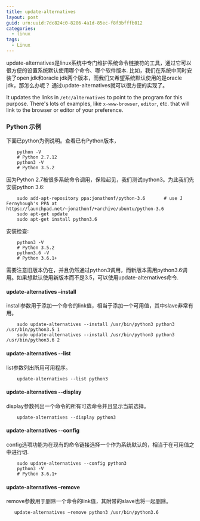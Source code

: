 ```yaml
---
title: update-alternatives
layout: post
guid: urn:uuid:7dc824c0-8286-4a1d-85ec-f8f3bfffb012
categories:
  - linux 
tags:
  - Linux
---
```


update-alternatives是linux系统中专门维护系统命令链接符的工具，通过它可以很方便的设置系统默认使用哪个命令、哪个软件版本.
比如，我们在系统中同时安装了open jdk和oracle jdk两个版本，而我们又希望系统默认使用的是oracle jdk，那怎么办呢？
通过update-alternatives就可以很方便的实现了。

It updates the links in `/etc/alternatives` to point to the program for this purpose. There's lots of examples, like `x-www-browser`, `editor`, 
etc. that will link to the browser or editor of your preference.

### Python 示例
下面已python为例说明。查看已有Python版本，
```
    python -V
    # Python 2.7.12
    python3 -V
    # Python 3.5.2
```

因为Python 2.7被很多系统命令调用，保险起见，我们测试python3。为此我们先安装python 3.6:
```
    sudo add-apt-repository ppa:jonathonf/python-3.6       # use J Fernyhough's PPA at https://launchpad.net/~jonathonf/+archive/ubuntu/python-3.6
    sudo apt-get update
    sudo apt-get install python3.6
```

安装检查:
```
    python3 -V
    # Python 3.5.2
    python3.6 -V
    # Python 3.6.1+
```

需要注意旧版本仍在，并且仍然通过python3调用，而新版本需用python3.6调用。如果想默认使用新版本而不是3.5，可以使用update-alternatives命令.


#### update-alternatives –install
install参数用于添加一个命令的link值，相当于添加一个可用值，其中slave非常有用。
```
    sudo update-alternatives --install /usr/bin/python3 python3 /usr/bin/python3.5 1
    sudo update-alternatives --install /usr/bin/python3 python3 /usr/bin/python3.6 2
```

#### update-alternatives --list
list参数列出所用可用程序。
```
    update-alternatives --list python3
```

#### update-alternatives --display
display参数列出一个命令的所有可选命令并且显示当前选择。
```
    update-alternatives --display python3
```

#### update-alternatives --config
config选项功能为在现有的命令链接选择一个作为系统默认的，相当于在可用值之中进行切.
```
    sudo update-alternatives --config python3
    python3 -V
    # Python 3.6.1+
```

#### update-alternatives –remove
 remove参数用于删除一个命令的link值，其附带的slave也将一起删除。
 ```
    update-alternatives –remove python3 /usr/bin/python3.6
 ```
